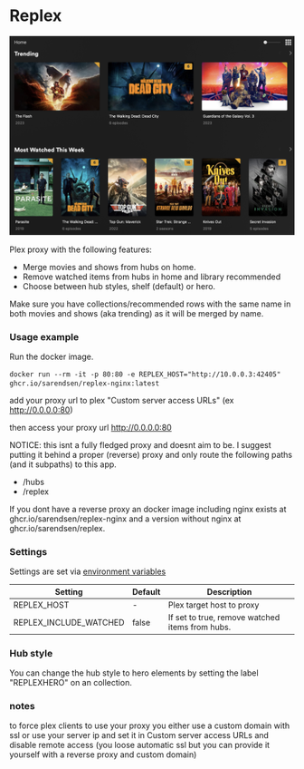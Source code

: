 # Replex

![plot](./examplewithhero.png)

Plex proxy with the following features:

- Merge movies and shows from hubs on home.
- Remove watched items from hubs in home and library recommended
- Choose between hub styles, shelf (default) or hero.

Make sure you have collections/recommended rows with the same name in both movies and shows (aka trending) as it will be merged by name.

### Usage example

Run the docker image.

```
docker run --rm -it -p 80:80 -e REPLEX_HOST="http://10.0.0.3:42405" ghcr.io/sarendsen/replex-nginx:latest
```

add your proxy url to plex "Custom server access URLs" (ex http://0.0.0.0:80)

then access your proxy url http://0.0.0.0:80

NOTICE: this isnt a fully fledged proxy and doesnt aim to be. I suggest putting it behind a proper (reverse) proxy and only route the following paths (and it subpaths) to this app. 

- /hubs
- /replex

If you dont have a reverse proxy an docker image including nginx exists at ghcr.io/sarendsen/replex-nginx and a version without nginx at ghcr.io/sarendsen/replex.

### Settings
Settings are set via [environment variables](https://kinsta.com/knowledgebase/what-is-an-environment-variable/) 

| Setting        	       | Default 	| Description                                                            	|
|--------------------------|------------|---------------------------------------------------------------------------|
| REPLEX_HOST              | -      	| Plex target host to proxy                                             	|
| REPLEX_INCLUDE_WATCHED   | false    	| If set to true, remove watched items from hubs.                        	|

### Hub style

You can change the hub style to hero elements by setting the label "REPLEXHERO" on an collection. 

### notes

to force plex clients to use your proxy you either use a custom domain with ssl or use your server ip and set it in Custom server access URLs and disable remote access (you loose automatic ssl but you can provide it yourself with a reverse proxy and custom domain)